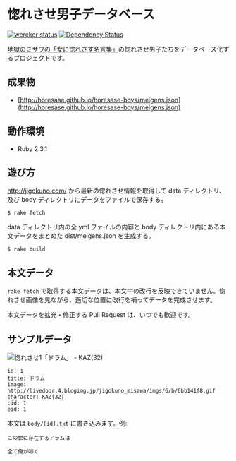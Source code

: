 # 惚れさせ男子データベース

[![wercker status](https://app.wercker.com/status/70d0de7c4a2241db998327619279d4fd/s "wercker status")](https://app.wercker.com/project/bykey/70d0de7c4a2241db998327619279d4fd) [![Dependency Status](https://gemnasium.com/horesase/horesase-boys.svg)](https://gemnasium.com/horesase/horesase-boys)

[地獄のミサワの「女に惚れさす名言集」](http://jigokuno.com/ "地獄のミサワの「女に惚れさす名言集」")の惚れさせ男子たちをデータベース化するプロジェクトです。

## 成果物

- [http://horesase.github.io/horesase-boys/meigens.json](http://horesase.github.io/horesase-boys/meigens.json)

## 動作環境

- Ruby 2.3.1

## 遊び方

http://jigokuno.com/ から最新の惚れさせ情報を取得して data ディレクトリ、及び body ディレクトリにデータをファイルで保存する。

```
$ rake fetch
```

data ディレクトリ内の全 yml ファイルの内容と body ディレクトリ内にある本文データをまとめた dist/meigens.json を生成する。

```
$ rake build
```

## 本文データ

`rake fetch` で取得する本文データは、本文中の改行を反映できていません。惚れさせ画像を見ながら、適切な位置に改行を補ってデータを完成させます。

本文データを拡充・修正する Pull Request は、いつでも歓迎です。

## サンプルデータ

![惚れさせ1「ドラム」 - KAZ(32)](http://livedoor.4.blogimg.jp/jigokuno_misawa/imgs/6/b/6bb141f8.gif)

```
id: 1
title: ドラム
image: http://livedoor.4.blogimg.jp/jigokuno_misawa/imgs/6/b/6bb141f8.gif
character: KAZ(32)
cid: 1
eid: 1
```

本文は `body/[id].txt` に書き込みます。例:

```
この世に存在するドラムは

全て俺が叩く
```
